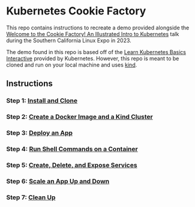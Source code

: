 # Kubernetes Cookie Factory
This repo contains instructions to recreate a demo provided alongside the [Welcome to the Cookie Factory! An Illustrated Intro to Kubernetes](https://www.socallinuxexpo.org/scale/20x/presentations/welcome-cookie-factory-illustrated-intro-kubernetes) talk during the Southern California Linux Expo in 2023.

The demo found in this repo is based off of the [Learn Kubernetes Basics Interactive](https://kubernetes.io/docs/tutorials/kubernetes-basics/) provided by Kubernetes. However, this repo is meant to be cloned and run on your local machine and uses [kind](https://kind.sigs.k8s.io/).

## Instructions
### Step 1: [Install and Clone](./Instructions/Step1_Install.md)
### Step 2: [Create a Docker Image and a Kind Cluster](./Instructions/Step2_Create.md)
### Step 3: [Deploy an App](./Instructions/Step3_Deploy.md)
### Step 4: [Run Shell Commands on a Container](./Instructions/Step4_Shell.md)
### Step 5: [Create, Delete, and Expose Services](./Instructions/Step5_Services.md)
### Step 6: [Scale an App Up and Down](./Instructions/Step6_Scale.md)
### Step 7: [Clean Up](./Instructions/Step7_Clean.md)